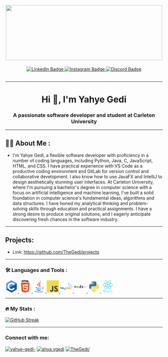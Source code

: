<div id="header" align="center">
  <img src="https://images.squarespace-cdn.com/content/v1/5769fc401b631bab1addb2ab/1541580611624-TE64QGKRJG8SWAIUS7NS/coding-freak.gif" width="500" height="175"/>
  <br>
  <div id="badges">
     <br>
    <a href="https://www.linkedin.com/in/yahye-gedi-/">
        <img src="https://img.shields.io/badge/LinkedIn-blue?style=for-the-badge&logo=linkedin&logoColor=white" alt="LinkedIn Badge"/>
    <a/>
    <a href="https://www.instagram.com/ahya.ygedi/">
      <img src="https://img.shields.io/badge/Instagram-800080?style=for-the-badge&logo=instagram&logoColor=white" alt="Instagram Badge"/>
    <a/>
   <a href="https://discord.com/channels/@me">
    <img src="https://img.shields.io/badge/Discord-7289DA?style=for-the-badge&logo=discord&logoColor=white" alt="Discord Badge"/>
    <a/>
  </div>
      <img src="https://komarev.com/ghpvc/?username=TheGedi&style=flat-square&color=blue" alt=""/>
</div>
      
---
<h1 align="center">Hi 👋, I'm Yahye Gedi</h1>
<h3 align="center">A passionate software developer and student at Carleton University</h3>

---
## :man_technologist: About Me :

- I'm Yahye Gedi, a flexible software developer with proficiency in a number of coding languages, including Python, Java, C, JavaScript, HTML, and CSS. I have practical experience with VS Code as a productive coding environment and GitLab for version control and collaborative development. I also know how to use JavaFX and IntelliJ to design aesthetically stunning user interfaces. At Carleton University, where I'm pursuing a bachelor's degree in computer science with a focus on artificial intelligence and machine learning, I've built a solid foundation in computer science's fundamental ideas, algorithms and data structures. I have honed my analytical thinking and problem-solving skills through education and practical assignments. I have a strong desire to produce original solutions, and I eagerly anticipate discovering fresh chances in the software industry.
      
---
## Projects:
- Link: https://github.com/TheGedi/projects



---

### :hammer_and_wrench: Languages and Tools :
      
<div>
<p align="left"> <a href="https://www.cprogramming.com/" target="_blank" rel="noreferrer"> <img src="https://raw.githubusercontent.com/devicons/devicon/master/icons/c/c-original.svg" alt="c" width="40" height="40"/> </a> <a href="https://www.w3.org/html/" target="_blank" rel="noreferrer"> <img src="https://raw.githubusercontent.com/devicons/devicon/master/icons/html5/html5-original-wordmark.svg" alt="html5" width="40" height="40"/> </a> <a href="https://www.java.com" target="_blank" rel="noreferrer"> <img src="https://raw.githubusercontent.com/devicons/devicon/master/icons/java/java-original.svg" alt="java" width="40" height="40"/> </a> <a href="https://developer.mozilla.org/en-US/docs/Web/JavaScript" target="_blank" rel="noreferrer"> <img src="https://raw.githubusercontent.com/devicons/devicon/master/icons/javascript/javascript-original.svg" alt="javascript" width="40" height="40"/> </a> <a href="https://www.mysql.com/" target="_blank" rel="noreferrer"> <img src="https://raw.githubusercontent.com/devicons/devicon/master/icons/mysql/mysql-original-wordmark.svg" alt="mysql" width="40" height="40"/> </a> <a href="https://nodejs.org" target="_blank" rel="noreferrer"> <img src="https://raw.githubusercontent.com/devicons/devicon/master/icons/nodejs/nodejs-original-wordmark.svg" alt="nodejs" width="40" height="40"/> </a> <a href="https://www.python.org" target="_blank" rel="noreferrer"> <img src="https://raw.githubusercontent.com/devicons/devicon/master/icons/python/python-original.svg" alt="python" width="40" height="40"/> </a> <a href="https://reactjs.org/" target="_blank" rel="noreferrer"> <img src="https://raw.githubusercontent.com/devicons/devicon/master/icons/react/react-original-wordmark.svg" alt="react" width="40" height="40"/> </a> </p>
</div>
      
---

### :fire: My Stats :

[![GitHub Streak](http://github-readme-streak-stats.herokuapp.com?user=TheGedi&theme=github-dark-blue&date_format=M%20j%5B%2C%20Y%5D&mode=weekly&exclude_days=Sun%2CSat)](https://git.io/streak-stats)
      


---


<h3 align="left">Connect with me:</h3>
<p align="left">
<a href="https://www.linkedin.com/in/yahye-gedi-/" target="blank"><img align="center" src="https://raw.githubusercontent.com/rahuldkjain/github-profile-readme-generator/master/src/images/icons/Social/linked-in-alt.svg" alt="yahye-gedi-" height="30" width="40" /></a>
<a href="https://instagram.com/ahya.ygedi" target="blank"><img align="center" src="https://raw.githubusercontent.com/rahuldkjain/github-profile-readme-generator/master/src/images/icons/Social/instagram.svg" alt="ahya.ygedi" height="30" width="40" /></a>
<a href="https://leetcode.com/TheGedi/" target="blank"><img align="center" src="https://raw.githubusercontent.com/rahuldkjain/github-profile-readme-generator/master/src/images/icons/Social/leet-code.svg" alt="TheGedi/" height="30" width="40" /></a>
</p>
